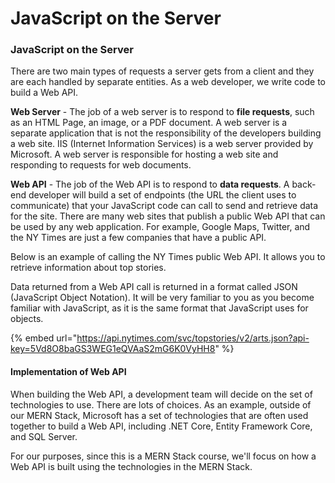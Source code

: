 # JavaScript on the Server

### JavaScript on the Server

There are two main types of requests a server gets from a client and they are each handled by separate entities. As a web developer, we write code to build a Web API.

**Web Server** - The job of a web server is to  respond to **file requests**, such as an HTML Page, an image, or a PDF document. A web server is a separate application that is not the responsibility of the developers building a web site. IIS \(Internet Information Services\) is a web server provided by Microsoft. A web server is responsible for hosting a web site and responding to requests for web documents. 

**Web API** - The job of the Web API is to respond to **data requests**. A back-end developer will build a set of endpoints \(the URL the client uses to communicate\) that your JavaScript code can call to send and retrieve data for the site.  There are many web sites that publish a public Web API that can be used by any web application. For example, Google Maps, Twitter,  and the NY Times are just a few companies that have a public API. 

Below is an example of calling the NY Times public Web API. It allows you to retrieve information about top stories.

Data returned from a Web API call is returned in a format called JSON \(JavaScript Object Notation\). It will be very familiar to you as you become familiar with JavaScript, as it is the same format that JavaScript uses for objects.

{% embed url="https://api.nytimes.com/svc/topstories/v2/arts.json?api-key=5Vd8O8baGS3WEG1eQVAaS2mG6K0VyHH8" %}

#### Implementation of Web API

When building the Web API, a development team will decide on the set of technologies to use. There are lots of choices. As an example, outside of our MERN Stack, Microsoft has a set of technologies that are often used together to build a Web API, including .NET Core, Entity Framework Core, and SQL Server.

 For our purposes, since this is a MERN Stack course, we'll focus on how a Web API is built using the technologies in the MERN Stack.



